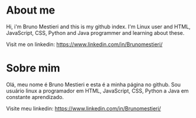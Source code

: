   # About me
 
  Hi, i'm Bruno Mestieri and this is my github index.
  I'm Linux user and HTML, JavaScript, CSS, Python and Java programmer and learning about these.

Visit me on linkedin: https://www.linkedin.com/in/Brunomestieri/
 
  # Sobre mim
  
 Olá, meu nome é Bruno Mestieri e esta é a minha página no github.
 Sou usuário linux a programador em HTML, JavaScript, CSS, Python a Java em constante aprendizado.
 
Visite meu linkedin: https://www.linkedin.com/in/Brunomestieri/
